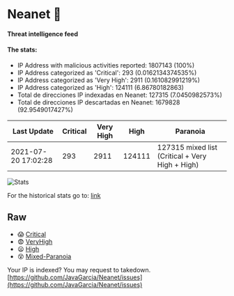 # Neanet :hocho:
#### Threat intelligence feed
#### The stats:

- IP Address with malicious activities reported: 1807143 (100%)
- IP Address categorized as 'Critical':  293 (0.0162134374535%)
- IP Address categorized as 'Very High':  2911 (0.161082991219%)
- IP Address categorized as 'High':  124111 (6.86780182863)
- Total de direcciones IP indexadas en Neanet:  127315 (7.0450982573%)
- Total de direcciones IP descartadas en Neanet:  1679828 (92.9549017427%)

| Last Update | Critical | Very High | High | Paranoia |
| --- | --- | --- | --- | --- |
| 2021-07-20 17:02:28 | 293 | 2911 | 124111 | 127315 mixed list (Critical + Very High + High)|

![Stats](https://docs.google.com/spreadsheets/d/e/2PACX-1vSnaNMIXVabIpDJjufMlzH7poXnshF3mgd8Is1g9ytUEzVsP5my4Trn8f-xkoLLQ38xpL3HtmUexLo6/pubchart?oid=501124687&format=image)

For the historical stats go to: [link](/stats.csv)
## Raw
- :scream: [Critical](https://raw.githubusercontent.com/JavaGarcia/Neanet/master/blacklists/neanet_critical.txt)
- :fearful: [VeryHigh](https://raw.githubusercontent.com/JavaGarcia/Neanet/master/blacklists/neanet_veryHigh.txtt)
- :frowning: [High](https://raw.githubusercontent.com/JavaGarcia/Neanet/master/blacklists/neanet_high.txt)
- :dizzy_face: [Mixed-Paranoia](https://raw.githubusercontent.com/JavaGarcia/Neanet/master/blacklists/neanet_all.txt)


Your IP is indexed? You may request to takedown. [https://github.com/JavaGarcia/Neanet/issues](https://github.com/JavaGarcia/Neanet/issues)





































































































































































































































































































































































































































































































































































































































































































































































































































































































































































































































































































































































































































































































































































































































































































































































































































































































































































































































































































































































































































































































































































































































































































































































































































































































































































































































































































































































































































































































































































































































































































































































































































































































































































































































































































































































































































































































































































































































































































































































































































































































































































































































































































































































































































































































































































































































































































































































































































































































































































































































































































































































































































































































































































































































































































































































































































































































































































































































































































































































































































































































































































































































































































































































































































































































































































































































































































































































































































































































































































































































































































































































































































































































































































































































































































































































































































































































































































































































































































